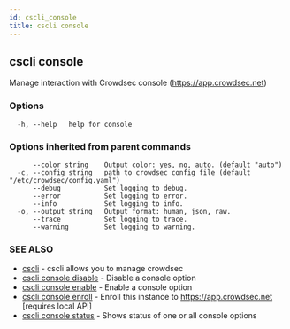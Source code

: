 ```yaml
---
id: cscli_console
title: cscli console
---
```

## cscli console

Manage interaction with Crowdsec console (https://app.crowdsec.net)

### Options

```
  -h, --help   help for console
```

### Options inherited from parent commands

```
      --color string    Output color: yes, no, auto. (default "auto")
  -c, --config string   path to crowdsec config file (default "/etc/crowdsec/config.yaml")
      --debug           Set logging to debug.
      --error           Set logging to error.
      --info            Set logging to info.
  -o, --output string   Output format: human, json, raw.
      --trace           Set logging to trace.
      --warning         Set logging to warning.
```

### SEE ALSO

* [cscli](/cscli/cscli.md)	 - cscli allows you to manage crowdsec
* [cscli console disable](/cscli/cscli_console_disable.md)	 - Disable a console option
* [cscli console enable](/cscli/cscli_console_enable.md)	 - Enable a console option
* [cscli console enroll](/cscli/cscli_console_enroll.md)	 - Enroll this instance to https://app.crowdsec.net [requires local API]
* [cscli console status](/cscli/cscli_console_status.md)	 - Shows status of one or all console options

